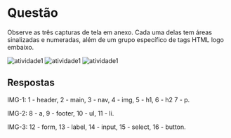 # Questão
Observe as três capturas de tela em anexo. Cada uma delas tem áreas sinalizadas e numeradas, além de um grupo específico de tags HTML logo embaixo.  

![atividade1](Exercício1_HTML-CSS_img1.png)
![atividade1](Exercício1_HTML-CSS_img2.png)
![atividade1](Exercício1_HTML-CSS_img3.png)


## Respostas
IMG-1: 1 - header, 2 - main, 3 - nav, 4 - img, 5 - h1, 6 - h2 7 - p.       

IMG-2: 8 - a, 9 - footer, 10 - ul, 11 - li.   

IMG-3: 12 - form, 13 - label, 14 - input, 15 - select, 16 - button.